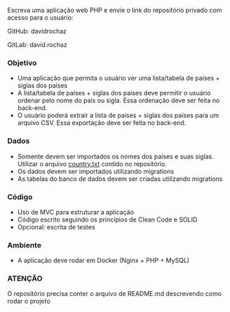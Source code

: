 Escreva uma aplicação web PHP e envie o link do repositório privado com acesso para o usuário:

GitHub: davidrochaz

GitLab: david.rochaz

### Objetivo

* Uma aplicação que permita o usuário ver uma lista/tabela de países + siglas dos países
* A lista/tabela de países + siglas dos países deve permitir o usuário ordenar pelo nome do país ou sigla. Essa ordenação deve ser feita no back-end.
* O usuário poderá extrair a lista de países + siglas dos países para um arquivo CSV. Essa exportação deve ser feita no back-end.


### Dados

* Somente devem ser importados os nomes dos países e suas siglas. Utilizar o arquivo [country.txt](https://raw.githubusercontent.com/davidrochaz/arizona-test-dev-php/main/country.txt) contido no repositório.
* Os dados devem ser importados utilizando migrations
* As tabelas do banco de dados devem ser criadas utilizando migrations


### Código

* Uso de MVC para estruturar a aplicação
* Código escrito seguindo os princípios de Clean Code e SOLID
* Opcional: escrita de testes


### Ambiente

* A aplicação deve rodar em Docker (Nginx + PHP + MySQL)


### ATENÇÃO

O repositório precisa conter o arquivo de README.md descrevendo como rodar o projeto
